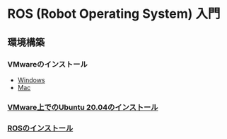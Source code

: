# ROS (Robot Operating System) 入門
## 環境構築
### VMwareのインストール
- [Windows](https://github.com/Decwest/introduction-to-ros/blob/main/environment/vmware/windows/README.md)
- [Mac]()
### [VMware上でのUbuntu 20.04のインストール]()
### [ROSのインストール]()
